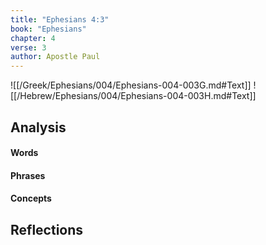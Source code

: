 ```yaml
---
title: "Ephesians 4:3"
book: "Ephesians"
chapter: 4
verse: 3
author: Apostle Paul
---
```

![[/Greek/Ephesians/004/Ephesians-004-003G.md#Text]]
![[/Hebrew/Ephesians/004/Ephesians-004-003H.md#Text]]

## Analysis

#### Words

#### Phrases

#### Concepts

## Reflections

